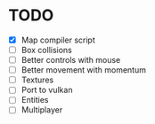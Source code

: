 # TODO
- [x] Map compiler script
- [ ] Box collisions
- [ ] Better controls with mouse
- [ ] Better movement with momentum
- [ ] Textures
- [ ] Port to vulkan
- [ ] Entities
- [ ] Multiplayer
